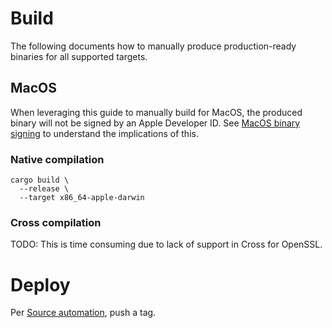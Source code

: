 # Build

The following documents how to manually produce production-ready binaries for all supported targets.

## MacOS

When leveraging this guide to manually build for MacOS, the produced binary will not be signed by an Apple Developer ID. See [MacOS binary signing](macos-binary-signing.md) to understand the implications of this.

### Native compilation

```shell
cargo build \
  --release \
  --target x86_64-apple-darwin
```

### Cross compilation

TODO: This is time consuming due to lack of support in Cross for OpenSSL.

# Deploy

Per [Source automation](source-automation.md), push a tag.
